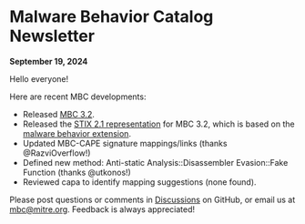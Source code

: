 # <a name="faq"></a>Malware Behavior Catalog Newsletter # 
**September 19, 2024**

Hello everyone!

Here are recent MBC developments:

* Released [MBC 3.2](https://github.com/MBCProject/mbc-markdown/releases/tag/v3.2).
* Released the [STIX 2.1 representation](https://github.com/MBCProject/mbc-stix2.1) for MBC 3.2, which is based on the [malware behavior extension](https://github.com/oasis-open/cti-stix-common-objects/tree/main/extension-definition-specifications/malware-behavior-8e9).
* Updated MBC-CAPE signature mappings/links (thanks @RazviOverflow!)
* Defined new method: Anti-static Analysis::Disassembler Evasion::Fake Function (thanks @utkonos!)
* Reviewed capa to identify mapping suggestions (none found).

Please post questions or comments in [Discussions](https://github.com/MBCProject/mbc-markdown/discussions) on GitHub, or email us at mbc@mitre.org. Feedback is always appreciated! 
